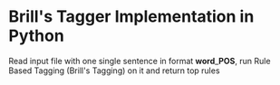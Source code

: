 # Brill's Tagger Implementation in Python

Read input file with one single sentence in format **word**_**POS**, run Rule Based Tagging (Brill's Tagging)
on it and return top rules